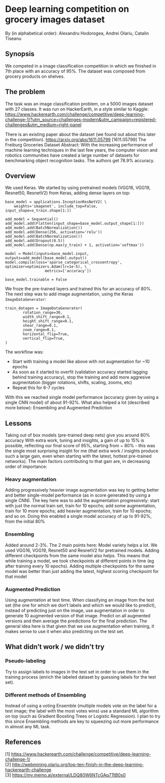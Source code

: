 # Deep learning competition on grocery images dataset

By (in alphabetical order): Alexandru Hodorogea, Andrei Olariu, Catalin Tiseanu

## Synopsis

We competed in a image classification competition in which we finished in 7th place with an accuracy of 95%. The dataset was composed from grocery products on shelves.

## The problem

The task was an image classification problem, on a 5000 images dataset with 27 classes.
It was run on HackerEarth, in a style similar to Kaggle: https://www.hackerearth.com/challenge/competitive/deep-learning-challenge-1/?utm_source=challenges-modern&utm_campaign=registered-challenges&utm_medium=right-panel

There is an existing paper about the dataset (we found out about this later in the competition). https://arxiv.org/abs/1611.05799 [1611.05799] The Freiburg Groceries Dataset Abstract: With the increasing performance of machine learning techniques in the last few years, the computer vision and robotics communities have created a large number of datasets for benchmarking object recognition tasks. The authors get 78.9% accuracy.

## Overview

We used Keras. We started by using pretrained models (VGG16, VGG19, Resnet50, ResnetV2) from Keras, adding dense layers on top:

```
base_model = applications.InceptionResNetV2( \
    weights='imagenet', include_top=False, input_shape=x_train.shape[1:])

add_model = Sequential()
add_model.add(Flatten(input_shape=base_model.output_shape[1:]))
add_model.add(BatchNormalization())
add_model.add(Dense(256, activation='relu'))
add_model.add(BatchNormalization())
add_model.add(Dropout(0.5))
add_model.add(Dense(np.max(y_train) + 1, activation='softmax'))

model = Model(inputs=base_model.input, outputs=add_model(base_model.output))
model.compile(loss='sparse_categorical_crossentropy', optimizer=optimizers.Adam(lr=1e-5), \
                  metrics=['accuracy'])

base_model.trainable = False
```
We froze the pre-trained layers and trained this for an accuracy of 80%. The next step was to add image augmentation, using the Keras `ImageDataGenerator`:

```
train_datagen = ImageDataGenerator(
        rotation_range=30,
        width_shift_range=0.1,
        height_shift_range=0.1,
        shear_range=0.1,
        zoom_range=0.1,
        horizontal_flip=True,
        vertical_flip=True,
)
```

The workflow was:
* Start with training a model like above with not augmentation for ~10 epochs
* As soon as it started to overfit (validation accuracy started lagging behind training accuracy), stop the training and add more aggresive augmentation (bigger rotations, shifts, scaling, zooms, etc)
* Repeat this for 6-7 cycles 

With this we reached single model performance (accuracy given by using a single CNN model) of about 91-92%. What also helped a lot (described more below): Ensembling and Augmented Prediction

## Lessons

Taking out of box models (pre-trained deep nets) give you around 80% accuracy With extra work, tuning and insights, a gain of up to 15% is possible, reflecting our final score of 95%, starting from ~ 80% - this was the single most surprising insight for me (that extra work / insights produce such a large gain, even when starting with the latest, hottest pre-trained networks). The main factors contributing to that gain are, in decreasing order of importance:

### Heavy augmentation

Adding progressively heavier image augmentation was key to getting better and better single-model performance (as in score generated by using a single CNN). The key here was to add the augmentation progressively: start with just the normal train set, train for 10 epochs; add some augmentation, train for 10 more epochs; add heavier augmentation, train for 10 epochs; and so on. Doing this enabled a single model accuracy of up to 91-92%, from the initial 80%

### Ensembling

Added around 2-3%. The 2 main points here: Model variety helps a lot. We used VGG16, VGG19, Resnet50 and ResnetV2 for pretrained models. Adding different checkpoints from the same model also helps. This means that while training a model, we took checkpoints at different points in time (eg after training every 10 epochs). Adding multiple checkpoints for the same model was better than just adding the latest, highest scoring checkpoint for that model

### Augmented Prediction

Using augmentation at test time. When classifying an image from the test set (the one for which we don’t labels and which we would like to predict), instead of predicting just on the image, use augmentation in order to generate 10 augmented version of that image. Predict on all augmented versions and then average the predictions for the final prediction. The general idea here is that given that we use augmentation when training, it makes sense to use it when also predicting on the test set.

## What didn’t work / we didn't try

### Pseudo-labeling

Try to assign labels to images in the test set in order to use them in the training process (enrich the labeled dataset by guessing labels for the test set).

### Different methods of Ensembling

Instead of using a voting Ensemble (multiple models vote on the label for a test image; the label with the most votes wins) use a standard ML algorithm on top (such as Gradient Boosting Trees or Logistic Regression). I plan to try this since Ensembling methods are key to squeezing out more performance in almost any ML task.

## References

[1] https://www.hackerearth.com/challenge/competitive/deep-learning-challenge-1/  
[2] http://webmining.olariu.org/top-ten-finish-in-the-deep-learning-hackerearth-challenge  
[3] https://my.memo.ai/external/LDQ80W6NTcGAp7TtB0s0
